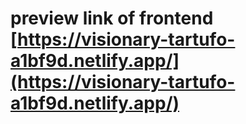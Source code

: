 # preview link of frontend [https://visionary-tartufo-a1bf9d.netlify.app/](https://visionary-tartufo-a1bf9d.netlify.app/)
